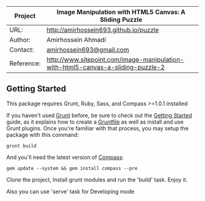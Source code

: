 Project  | Image Manipulation with HTML5 Canvas: A Sliding Puzzle
------------- | -------------
URL:  | http://amirhossein693.github.io/puzzle
Author:  | Amirhossein Ahmadi
Contact: | amirhossein693@gmail.com
Reference:	| http://www.sitepoint.com/image-manipulation-with-html5-canvas-a-sliding-puzzle-2

## Getting Started
This package requires Grunt, Ruby, Sass, and Compass >=1.0.1 installed

If you haven't used [Grunt](http://gruntjs.com/) before, be sure to check out the [Getting Started](http://gruntjs.com/getting-started) guide, as it explains how to create a [Gruntfile](http://gruntjs.com/sample-gruntfile) as well as install and use Grunt plugins. Once you're familiar with that process, you may setup the package with this command:

```shell
grunt build
```

And you'll need the latest version of [Compass](https://github.com/gruntjs/grunt-contrib-compass#compass-task):

```shell
gem update --system && gem install compass --pre
```

Clone the project, Install grunt modules and run the 'build' task.
Enjoy it.

Also you can use 'serve' task for Developing mode
